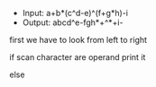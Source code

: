 - Input: a+b*(c^d-e)^(f+g*h)-i
- Output: abcd^e-fgh*+^*+i-

first we have to look from left to right

if scan character are operand print it

else





